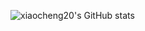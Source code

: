 ![xiaocheng20's GitHub stats](https://github-readme-stats.vercel.app/api?username=xiaocheng20&show_icons=true&theme=tokyonight)

